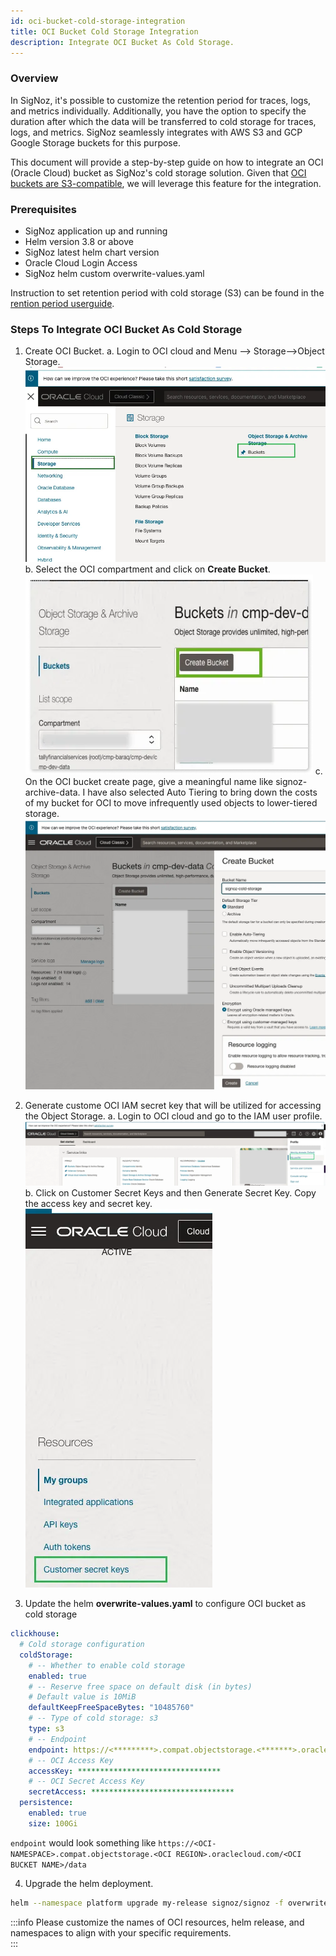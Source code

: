 ```yaml
---
id: oci-bucket-cold-storage-integration
title: OCI Bucket Cold Storage Integration
description: Integrate OCI Bucket As Cold Storage.
---
```


### Overview
In SigNoz, it's possible to customize the retention period for traces, logs, and metrics individually. Additionally, you have the option to specify the duration after which the data will be transferred to cold storage for traces, logs, and metrics. SigNoz seamlessly integrates with AWS S3 and GCP Google Storage buckets for this purpose.

This document will provide a step-by-step guide on how to integrate an OCI (Oracle Cloud) bucket as SigNoz's cold storage solution.
Given that [OCI buckets are S3-compatible](https://docs.oracle.com/en-us/iaas/Content/Object/Tasks/s3compatibleapi.htm), we will leverage this feature for the integration.

### Prerequisites

- SigNoz application up and running
- Helm version 3.8 or above
- SigNoz latest helm chart version
- Oracle Cloud Login Access
- SigNoz helm custom overwrite-values.yaml

Instruction to set retention period with cold storage (S3) can be found
in the [rention period userguide](https://signoz.io/docs/userguide/retention-period/).

### Steps To Integrate OCI Bucket As Cold Storage
1. Create OCI Bucket.
   a. Login to OCI cloud and Menu –> Storage–>Object Storage.
      ![OCI BUCKET](../../static/img/docs/oci-bucket-cold-storage/oci-bucket-storage.webp)
   b. Select the OCI compartment and click on **Create Bucket**.
      ![OCI BUCKET COMPARTMENT](../../static/img/docs/oci-bucket-cold-storage/oci-bucket-compartment.webp)
   c. On the OCI bucket create page, give a meaningful name like signoz-archive-data. I have also selected Auto Tiering to bring down the costs of my bucket for OCI to move infrequently used objects to lower-tiered storage.
      ![OCI CREATE BUCKET](../../static/img/docs/oci-bucket-cold-storage/oci-create-bucket.webp)

2. Generate custome OCI IAM secret key that will be utilized for accessing the Object Storage.
   a. Login to OCI cloud and go to the IAM user profile.
      ![OCI IAM PROFILE](../../static/img/docs/oci-bucket-cold-storage/oci-iam-profile.webp)
   b. Click on Customer Secret Keys and then Generate Secret Key. Copy the access key and secret key.
      ![OCI CUSTOM SECRET KEYS](../../static/img/docs/oci-bucket-cold-storage/oci-custom-secret-keys.webp)

3. Update the helm **overwrite-values.yaml** to configure OCI bucket as cold storage

```yaml
clickhouse:
  # Cold storage configuration
  coldStorage:
    # -- Whether to enable cold storage
    enabled: true
    # -- Reserve free space on default disk (in bytes)
    # Default value is 10MiB
    defaultKeepFreeSpaceBytes: "10485760"
    # -- Type of cold storage: s3
    type: s3
    # -- Endpoint
    endpoint: https://<*********>.compat.objectstorage.<*******>.oraclecloud.com/<**********>/data/
    # -- OCI Access Key
    accessKey: ********************************
    # -- OCI Secret Access Key
    secretAccess: ********************************   
  persistence:
    enabled: true  
    size: 100Gi
```
`endpoint` would look something like `https://<OCI-NAMESPACE>.compat.objectstorage.<OCI REGION>.oraclecloud.com/<OCI BUCKET NAME>/data`

4. Upgrade the helm deployment.

```bash
helm --namespace platform upgrade my-release signoz/signoz -f overwrite-values.yaml    
```

:::info
Please customize the names of OCI resources, helm release, and namespaces to align with your specific requirements.    
:::
